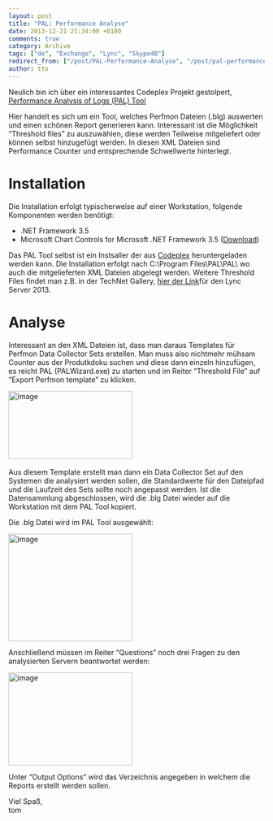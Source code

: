 ```yaml
---
layout: post
title: "PAL: Performance Analyse"
date: 2013-12-21 21:34:00 +0100
comments: true
category: Archive
tags: ["de", "Exchange", "Lync", "Skype4B"]
redirect_from: ["/post/PAL-Performance-Analyse", "/post/pal-performance-analyse"]
author: tto
---
```

<!-- more -->
<p>Neulich bin ich über ein interessantes Codeplex Projekt gestolpert, <a href="http://pal.codeplex.com/">Performance Analysis of Logs (PAL) Tool</a></p>  <p>Hier handelt es sich um ein Tool, welches Perfmon Dateien (.blg) auswerten und einen schönen Report generieren kann. Interessant ist die Möglichkeit “Threshold files” zu auszuwählen, diese werden Teilweise mitgeliefert oder können selbst hinzugefügt werden. In diesen XML Dateien sind Performance Counter und entsprechende Schwellwerte hinterlegt.</p>  <h1>Installation</h1>  <p>Die Installation erfolgt typischerweise auf einer Workstation, folgende Komponenten werden benötigt:</p>  <ul>   <li>.NET Framework 3.5</li>    <li>Microsoft Chart Controls for Microsoft .NET Framework 3.5 (<a href="http://www.microsoft.com/en-us/download/details.aspx?id=14422">Download</a>)</li> </ul>  <p>Das PAL Tool selbst ist ein Instsaller der aus <a href="http://pal.codeplex.com/">Codeplex</a> heruntergeladen werden kann. Die Installation erfolgt nach C:\Program Files\PAL\PAL\ wo auch die mitgelieferten XML Dateien abgelegt werden. Weitere Threshold Files findet man z.B. in der TechNet Gallery, <a href="http://gallery.technet.microsoft.com/Lync-Server-2013-Threshold-fdf898c9">hier der Link</a>für den Lync Server 2013.</p>  <h1>Analyse</h1>  <p>Interessant an den XML Dateien ist, dass man daraus Templates für Perfmon Data Collector Sets erstellen. Man muss also nichtmehr mühsam Counter aus der Produtkdoku suchen und diese dann einzeln hinzufügen, es reicht PAL (PALWizard.exe) zu starten und im Reiter “Threshold File” auf “Export Perfmon template” zu klicken.</p>  <p><a href="/assets/archive/image_611.png"><img title="image" style="border-top: 0px; border-right: 0px; border-bottom: 0px; border-left: 0px; display: inline" border="0" alt="image" src="/assets/archive/image_thumb_609.png" width="244" height="134" /></a>&#160;</p>  <p>Aus diesem Template erstellt man dann ein Data Collector Set auf den Systemen die analysiert werden sollen, die Standardwerte für den Dateipfad und die Laufzeit des Sets sollte noch angepasst werden. Ist die Datensammlung abgeschlossen, wird die .blg Datei wieder auf die Workstation mit dem PAL Tool kopiert.</p>  <p>Die .blg Datei wird im PAL Tool ausgewählt:</p>  <p><a href="/assets/archive/image_612.png"><img title="image" style="border-top: 0px; border-right: 0px; border-bottom: 0px; border-left: 0px; display: inline" border="0" alt="image" src="/assets/archive/image_thumb_610.png" width="244" height="211" /></a> </p>  <p>Anschließend müssen im Reiter “Questions” noch drei Fragen zu den analysierten Servern beantwortet werden:</p>  <p><a href="/assets/archive/image_613.png"><img title="image" style="border-top: 0px; border-right: 0px; border-bottom: 0px; border-left: 0px; display: inline" border="0" alt="image" src="/assets/archive/image_thumb_611.png" width="244" height="183" /></a> </p>  <p></p>  <p></p>  <p>Unter “Output Options” wird das Verzeichnis angegeben in welchem die Reports erstellt werden sollen.</p>  <p>Viel Spaß,   <br />tom</p>

